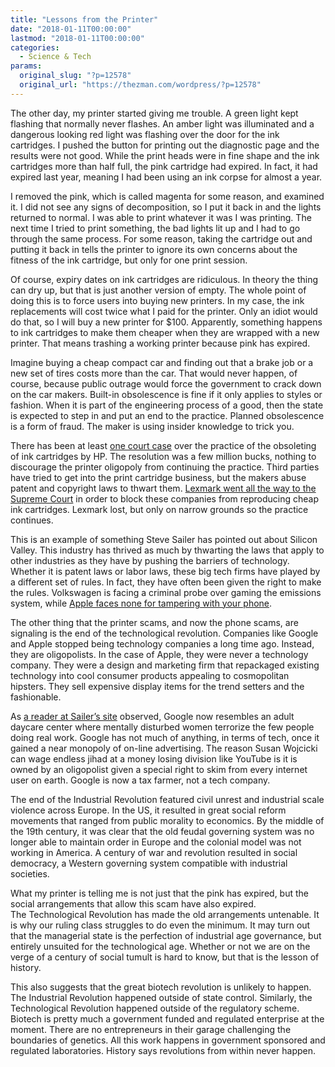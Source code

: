 ```yaml
---
title: "Lessons from the Printer"
date: "2018-01-11T00:00:00"
lastmod: "2018-01-11T00:00:00"
categories:
  - Science & Tech
params:
  original_slug: "?p=12578"
  original_url: "https://thezman.com/wordpress/?p=12578"
---
```


The other day, my printer started giving me trouble. A green light kept
flashing that normally never flashes. An amber light was illuminated and
a dangerous looking red light was flashing over the door for the ink
cartridges. I pushed the button for printing out the diagnostic page and
the results were not good. While the print heads were in fine shape and
the ink cartridges more than half full, the pink cartridge had expired.
In fact, it had expired last year, meaning I had been using an ink
corpse for almost a year.

I removed the pink, which is called magenta for some reason, and
examined it. I did not see any signs of decomposition, so I put it back
in and the lights returned to normal. I was able to print whatever it
was I was printing. The next time I tried to print something, the bad
lights lit up and I had to go through the same process. For some reason,
taking the cartridge out and putting it back in tells the printer to
ignore its own concerns about the fitness of the ink cartridge, but only
for one print session.

Of course, expiry dates on ink cartridges are ridiculous. In theory the
thing can dry up, but that is just another version of empty. The whole
point of doing this is to force users into buying new printers. In my
case, the ink replacements will cost twice what I paid for the printer.
Only an idiot would do that, so I will buy a new printer for $100.
Apparently, something happens to ink cartridges to make them cheaper
when they are wrapped with a new printer. That means trashing a working
printer because pink has expired.

Imagine buying a cheap compact car and finding out that a brake job or a
new set of tires costs more than the car. That would never happen, of
course, because public outrage would force the government to crack down
on the car makers. Built-in obsolescence is fine if it only applies to
styles or fashion. When it is part of the engineering process of a good,
then the state is expected to step in and put an end to the practice.
Planned obsolescence is a form of fraud. The maker is using insider
knowledge to trick you.

There has been at least [one court
case](https://casetext.com/case/blennis-v-hewlett-packard-co) over the
practice of the obsoleting of ink cartridges by HP. The resolution was a
few million bucks, nothing to discourage the printer oligopoly from
continuing the practice. Third parties have tried to get into the print
cartridge business, but the makers abuse patent and copyright laws to
thwart them. [Lexmark went all the way to the Supreme
Court](http://www.ipwatchdog.com/wp-content/uploads/2017/05/Supreme-Court-Impression-Products-Inc.-v.-Lexmark-International-Inc.-No.-15-1189-May-30-2017.pdf)
in order to block these companies from reproducing cheap ink cartridges.
Lexmark lost, but only on narrow grounds so the practice continues.

This is an example of something Steve Sailer has pointed out about
Silicon Valley. This industry has thrived as much by thwarting the laws
that apply to other industries as they have by pushing the barriers of
technology. Whether it is patent laws or labor laws, these big tech
firms have played by a different set of rules. In fact, they have often
been given the right to make the rules. Volkswagen is facing a criminal
probe over gaming the emissions system, while [Apple faces none for
tampering with your
phone](https://9to5mac.com/2017/12/29/apple-slowing-iphones-class-action-lawsuits/).

The other thing that the printer scams, and now the phone scams, are
signaling is the end of the technological revolution. Companies like
Google and Apple stopped being technology companies a long time ago.
Instead, they are oligopolists. In the case of Apple, they were never a
technology company. They were a design and marketing firm that
repackaged existing technology into cool consumer products appealing to
cosmopolitan hipsters. They sell expensive display items for the trend
setters and the fashionable.

As [a reader at Sailer’s
site](http://www.unz.com/isteve/has-keyness-much-derided-forecast-of-a-15-hour-workweek-come-true-at-google/)
observed, Google now resembles an adult daycare center where mentally
disturbed women terrorize the few people doing real work. Google has not
much of anything, in terms of tech, once it gained a near monopoly of
on-line advertising. The reason Susan Wojcicki can wage endless jihad at
a money losing division like YouTube is it is owned by an oligopolist
given a special right to skim from every internet user on earth. Google
is now a tax farmer, not a tech company.

The end of the Industrial Revolution featured civil unrest and
industrial scale violence across Europe. In the US, it resulted in great
social reform movements that ranged from public morality to economics.
By the middle of the 19th century, it was clear that the old feudal
governing system was no longer able to maintain order in Europe and the
colonial model was not working in America. A century of war and
revolution resulted in social democracy, a Western governing system
compatible with industrial societies.

What my printer is telling me is not just that the pink has expired, but
the social arrangements that allow this scam have also expired.
The Technological Revolution has made the old arrangements untenable. It
is why our ruling class struggles to do even the minimum. It may turn
out that the managerial state is the perfection of industrial age
governance, but entirely unsuited for the technological age. Whether or
not we are on the verge of a century of social tumult is hard to know,
but that is the lesson of history.

This also suggests that the great biotech revolution is unlikely to
happen. The Industrial Revolution happened outside of state control.
Similarly, the Technological Revolution happened outside of the
regulatory scheme. Biotech is pretty much a government funded and
regulated enterprise at the moment. There are no entrepreneurs in their
garage challenging the boundaries of genetics. All this work happens in
government sponsored and regulated laboratories. History says
revolutions from within never happen.
